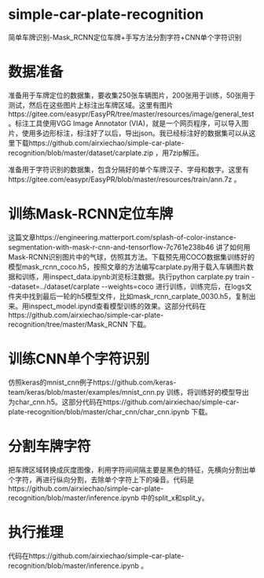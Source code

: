 # simple-car-plate-recognition
简单车牌识别-Mask_RCNN定位车牌+手写方法分割字符+CNN单个字符识别

# 数据准备

准备用于车牌定位的数据集，要收集250张车辆图片，200张用于训练，50张用于测试，然后在这些图片上标注出车牌区域。这里有图片https://gitee.com/easypr/EasyPR/tree/master/resources/image/general_test 。标注工具使用VGG Image Annotator (VIA)，就是一个网页程序，可以导入图片，使用多边形标注，标注好了以后，导出json。我已经标注好的数据集可以从这里下载https://github.com/airxiechao/simple-car-plate-recognition/blob/master/dataset/carplate.zip ，用7zip解压。

准备用于字符识别的数据集，包含分隔好的单个车牌汉子、字母和数字。这里有https://gitee.com/easypr/EasyPR/blob/master/resources/train/ann.7z 。

# 训练Mask-RCNN定位车牌

这篇文章https://engineering.matterport.com/splash-of-color-instance-segmentation-with-mask-r-cnn-and-tensorflow-7c761e238b46 讲了如何用Mask-RCNN识别图片中的气球，仿照其方法。下载预先用COCO数据集训练好的模型mask_rcnn_coco.h5，按照文章的方法编写carplate.py用于载入车辆图片数据和训练，用inspect_data.ipynb浏览标注数据。执行python carplate.py  train --dataset=../dataset/carplate --weights=coco 进行训练，训练完后，在logs文件夹中找到最后一轮的h5模型文件，比如mask_rcnn_carplate_0030.h5，复制出来。用inspect_model.ipynd查看模型训练的效果。这部分代码在https://github.com/airxiechao/simple-car-plate-recognition/tree/master/Mask_RCNN 下载。

# 训练CNN单个字符识别

仿照keras的mnist_cnn例子https://github.com/keras-team/keras/blob/master/examples/mnist_cnn.py 训练，将训练好的模型导出为char_cnn.h5。这部分代码在https://github.com/airxiechao/simple-car-plate-recognition/blob/master/char_cnn/char_cnn.ipynb 下载。

# 分割车牌字符

把车牌区域转换成灰度图像，利用字符间间隔主要是黑色的特征，先横向分割出单个字符，再进行纵向分割，去除单个字符上下的噪音。代码是https://github.com/airxiechao/simple-car-plate-recognition/blob/master/inference.ipynb 中的split_x和split_y。

# 执行推理

代码在https://github.com/airxiechao/simple-car-plate-recognition/blob/master/inference.ipynb 。
